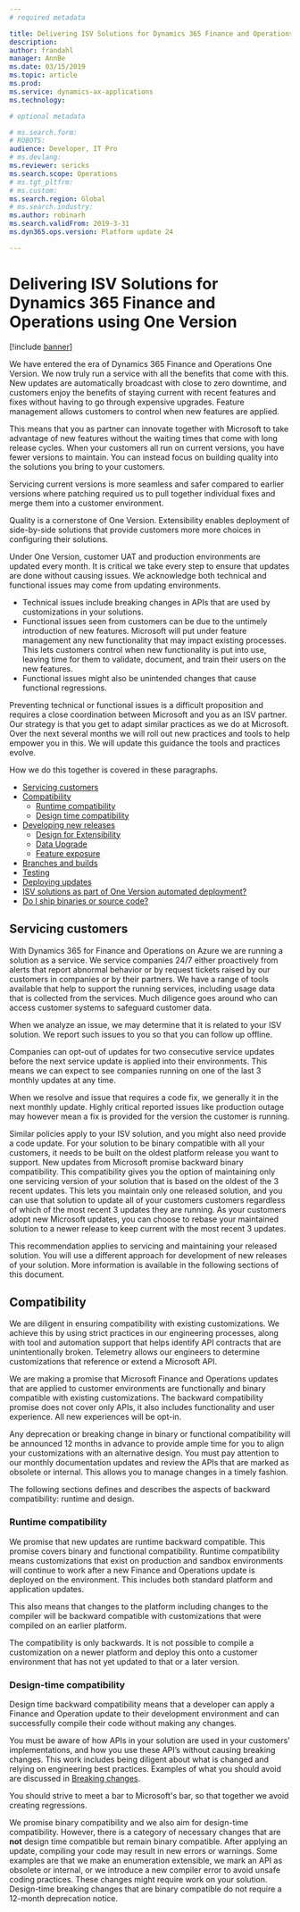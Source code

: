```yaml
---
# required metadata

title: Delivering ISV Solutions for Dynamics 365 Finance and Operations using One Version
description: 
author: frandahl
manager: AnnBe
ms.date: 03/15/2019
ms.topic: article
ms.prod: 
ms.service: dynamics-ax-applications
ms.technology: 

# optional metadata

# ms.search.form: 
# ROBOTS: 
audience: Developer, IT Pro
# ms.devlang: 
ms.reviewer: sericks
ms.search.scope: Operations
# ms.tgt_pltfrm: 
# ms.custom: 
ms.search.region: Global
# ms.search.industry: 
ms.author: robinarh
ms.search.validFrom: 2019-3-31 
ms.dyn365.ops.version: Platform update 24 

---
```


# Delivering ISV Solutions for Dynamics 365 Finance and Operations using One Version

[!include [banner](../includes/banner.md)]

We have entered the era of Dynamics 365 Finance and Operations One Version. We now truly run a service with all the benefits that come with this. New updates are automatically broadcast with close to zero downtime, and customers enjoy the benefits of staying current with recent features and fixes without having to go through expensive upgrades. Feature management allows customers to control when new features are applied.

This means that you as partner can innovate together with Microsoft to take advantage of new features without the waiting times that come with long release cycles. When your customers all run on current versions, you have fewer versions to maintain. You can instead focus on building quality into the solutions you bring to your customers.

Servicing current versions is more seamless and safer compared to earlier versions where patching required us to pull together individual fixes and merge them into a customer environment.

Quality is a cornerstone of One Version. Extensibility enables deployment of side-by-side solutions that provide customers more more choices in configuring their solutions.

Under One Version, customer UAT and production environments are updated every month. It is critical we take every step to ensure that updates are done without causing issues. We acknowledge both technical and functional issues may come from updating environments.

+ Technical issues include breaking changes in APIs that are used by customizations in your solutions.
+ Functional issues seen from customers can be due to the untimely introduction of new features. Microsoft will put under feature management any new functionality that may impact existing processes. This lets customers control when new functionality is put into use, leaving time for them to validate, document, and train their users on the new features.
+ Functional issues might also be unintended changes that cause functional regressions.

Preventing technical or functional issues is a difficult proposition and requires a close coordination between Microsoft and you as an ISV partner. Our strategy is that you get to adapt similar practices as we do at Microsoft. Over the next several months we will roll out new practices and tools to help empower you in this. We will update this guidance the tools and practices evolve.

How we do this together is covered in these paragraphs.
+	[Servicing customers](#servicing-customers)
+	[Compatibility](#compatibility)
    - [Runtime compatibility](#runtime-compatibility)
    - [Design time compatibility](#design-time-compatibility)
+	[Developing new releases]()
    - [Design for Extensibility]()
    - [Data Upgrade]()
    - [Feature exposure]()
+	[Branches and builds]()
+	[Testing]()
+	[Deploying updates]()
+	[ISV solutions as part of One Version automated deployment?]()
+	[Do I ship binaries or source code?]()

## Servicing customers

With Dynamics 365 for Finance and Operations on Azure we are running a solution as a service. We service companies 24/7 either proactively from alerts that report abnormal behavior or by request tickets raised by our customers in companies or by their partners. We have a range of tools available that help to support the running services, including usage data that is collected from the services. Much diligence goes around who can access customer systems to safeguard customer data.

When we analyze an issue, we may determine that it is related to your ISV solution. We report such issues to you so that you can follow up offline.

Companies can opt-out of updates for two consecutive service updates before the next service update is applied into their environments. This means we can expect to see companies running on one of the last 3 monthly updates at any time.

When we resolve and issue that requires a code fix, we generally it in the next monthly update. Highly critical reported issues like production outage may however mean a fix is provided for the version the customer is running.

Similar policies apply to your ISV solution, and you might also need provide a code update. For your solution to be binary compatible with all your customers, it needs to be built on the oldest platform release you want to support. New updates from Microsoft promise backward binary compatibility. This compatibility gives you the option of maintaining only one servicing version of your solution that is based on the oldest of the 3 recent updates. This lets you maintain only one released solution, and you can use that solution to update all of your customers customers regardless of which of the most recent 3 updates they are running. As your customers adopt new Microsoft updates, you can choose to rebase your maintained solution to a newer release to keep current with the most recent 3 updates. 

This recommendation applies to servicing and maintaining your released solution. You will use a different approach for development of new releases of your solution. More information is available in the following sections of this document.

## Compatibility

We are diligent in ensuring compatibility with existing customizations. We achieve this by using strict practices in our engineering processes, along with tool and automation support that helps identify API contracts that are unintentionally broken. Telemetry allows our engineers to determine customizations that reference or extend a Microsoft API.

We are making a promise that Microsoft Finance and Operations updates that are applied to customer environments are functionally and binary compatible with existing customizations. The backward compatibility promise does not cover only APIs, it also includes functionality and user experience. All new experiences will be opt-in.

Any deprecation or breaking change in binary or functional compatibility will be announced 12 months in advance to provide ample time for you to align your customizations with an alternative design. You must pay attention to our monthly documentation updates and review the APIs that are marked as obsolete or internal. This allows you to manage changes in a timely fashion.

The following sections defines and describes the aspects of backward compatibility: runtime and design.

### Runtime compatibility

We promise that new updates are runtime backward compatible. This promise covers binary and functional compatibility. Runtime compatibility means customizations that exist on production and sandbox environments will continue to work after a new Finance and Operations update is deployed on the environment. This includes both standard platform and application updates.

This also means that changes to the platform including changes to the compiler will be backward compatible with customizations that were compiled on an earlier platform.

The compatibility is only backwards. It is not possible to compile a customization on a newer platform and deploy this onto a customer environment that has not yet updated to that or a later version.

### Design-time compatibility

Design time backward compatibility means that a developer can apply a Finance and Operation update to their development environment and can successfully compile their code without making any changes.

You must be aware of how APIs in your solution are used in your customers’ implementations, and how you use these API’s without causing breaking changes. This work includes being diligent about what is changed and relying on engineering best practices. Examples of what you should avoid are discussed in [Breaking changes](breaking-changes.md).

You should strive to meet a bar to Microsoft's bar, so that together we avoid creating regressions.

We promise binary compatibility and we also aim for design-time compatibility. However, there is a category of necessary changes that are **not** design time compatible but remain binary compatible. After applying an update, compiling your code may result in new errors or warnings. Some examples are that we make an enumeration extensible, we mark an API as obsolete or internal, or we introduce a new compiler error to avoid unsafe coding practices. These changes might require work on your solution. Design-time breaking changes that are binary compatible do not require a 12-month deprecation notice.


